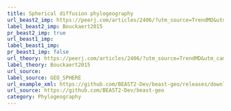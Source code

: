```yaml
---
title: Spherical diffusion phylogeography
url_beast2_imp: https://peerj.com/articles/2406/?utm_source=TrendMD&utm_campaign=PeerJ_TrendMD_1&utm_medium=TrendMD
label_beast2_imp: Bouckaert2015
pr_beast2_imp: true
url_beast1_imp: 
label_beast1_imp: 
pr_beast1_imp: false
url_theory: https://peerj.com/articles/2406/?utm_source=TrendMD&utm_campaign=PeerJ_TrendMD_1&utm_medium=TrendMD
label_theory: Bouckaert2015
url_source: 
label_source: GEO_SPHERE
url_example_xml: https://github.com/BEAST2-Dev/beast-geo/releases/download/v1.1.0/phylogeography_s.0.1.2.pdf
url_source: https://github.com/BEAST2-Dev/beast-geo
category: Phylogeography
---
```

